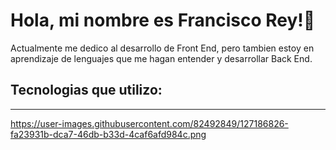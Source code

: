 # Hola, mi nombre es Francisco Rey!👋

Actualmente me dedico al desarrollo de Front End, pero tambien estoy en aprendizaje de lenguajes que me hagan entender y desarrollar Back End.

## Tecnologias que utilizo:
---
https://user-images.githubusercontent.com/82492849/127186826-fa23931b-dca7-46db-b33d-4caf6afd984c.png

<!--
**franrey98/franrey98** is a ✨ _special_ ✨ repository because its `README.md` (this file) appears on your GitHub profile.

Here are some ideas to get you started:

- 🔭 I’m currently working on ...
- 🌱 I’m currently learning ...
- 👯 I’m looking to collaborate on ...
- 🤔 I’m looking for help with ...
- 💬 Ask me about ...
- 📫 How to reach me: ...
- 😄 Pronouns: ...
- ⚡ Fun fact: ...
-->
